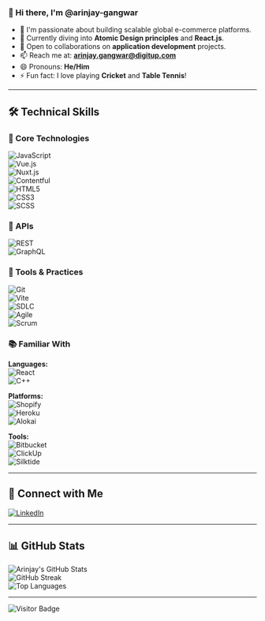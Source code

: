 ### 👋 Hi there, I'm @arinjay-gangwar

- 👀 I'm passionate about building scalable global e-commerce platforms.
- 🌱 Currently diving into **Atomic Design principles** and **React.js**.
- 🤝 Open to collaborations on **application development** projects.
- 📫 Reach me at: **arinjay.gangwar@digitup.com**
- 😄 Pronouns: **He/Him**
- ⚡ Fun fact: I love playing **Cricket** and **Table Tennis**!

---

## 🛠 Technical Skills

### 🔧 Core Technologies  
![JavaScript](https://img.shields.io/badge/JavaScript-F7DF1E?logo=javascript&logoColor=black)  
![Vue.js](https://img.shields.io/badge/Vue.js-35495E?logo=vue.js&logoColor=4FC08D)  
![Nuxt.js](https://img.shields.io/badge/Nuxt.js-00DC82?logo=nuxt.js&logoColor=white)  
![Contentful](https://img.shields.io/badge/Contentful-2478CC?logo=contentful&logoColor=white)  
![HTML5](https://img.shields.io/badge/HTML5-E34F26?logo=html5&logoColor=white)  
![CSS3](https://img.shields.io/badge/CSS3-1572B6?logo=css3&logoColor=white)  
![SCSS](https://img.shields.io/badge/SCSS-CC6699?logo=sass&logoColor=white)

### 📡 APIs  
![REST](https://img.shields.io/badge/REST-02569B?logo=protocols.io&logoColor=white)  
![GraphQL](https://img.shields.io/badge/GraphQL-E10098?logo=graphql&logoColor=white)

### 🧰 Tools & Practices  
![Git](https://img.shields.io/badge/Git-F05032?logo=git&logoColor=white)  
![Vite](https://img.shields.io/badge/Vite-646CFF?logo=vite&logoColor=white)  
![SDLC](https://img.shields.io/badge/SDLC-007ACC?logo=azuredevops&logoColor=white)  
![Agile](https://img.shields.io/badge/Agile-0277BD?logo=scrumalliance&logoColor=white)  
![Scrum](https://img.shields.io/badge/Scrum-6DB33F?logo=agile&logoColor=white)

### 📚 Familiar With  
**Languages:**  
![React](https://img.shields.io/badge/React-20232A?logo=react&logoColor=61DAFB)  
![C++](https://img.shields.io/badge/C++-00599C?logo=c%2B%2B&logoColor=white)

**Platforms:**  
![Shopify](https://img.shields.io/badge/Shopify-7AB55C?logo=shopify&logoColor=white)  
![Heroku](https://img.shields.io/badge/Heroku-430098?logo=heroku&logoColor=white)  
![Alokai](https://img.shields.io/badge/Alokai-00BFA6?logo=vue.js&logoColor=white)

**Tools:**  
![Bitbucket](https://img.shields.io/badge/Bitbucket-0052CC?logo=bitbucket&logoColor=white)  
![ClickUp](https://img.shields.io/badge/ClickUp-7B68EE?logo=clickup&logoColor=white)  
![Silktide](https://img.shields.io/badge/Silktide-1D1D1D?logo=slack&logoColor=white)

---

## 🔗 Connect with Me

[![LinkedIn](https://img.shields.io/badge/LinkedIn-0A66C2?logo=linkedin&logoColor=white)](https://www.linkedin.com/in/arinjay-gangwar)

---

## 📊 GitHub Stats

![Arinjay's GitHub Stats](https://github-readme-stats.vercel.app/api?username=arinjay-gangwar&show_icons=true&theme=default)  
![GitHub Streak](https://github-readme-streak-stats.herokuapp.com/?user=arinjay-gangwar&theme=default)  
![Top Languages](https://github-readme-stats.vercel.app/api/top-langs/?username=arinjay-gangwar&layout=compact)

---

![Visitor Badge](https://komarev.com/ghpvc/?username=arinjay-gangwar&style=flat-square)

<!---
arinjay-gangwar/arinjay-gangwar is a ✨ special ✨ repository because its `README.md` (this file) appears on your GitHub profile.
You can click the Preview link to take a look at your changes.
--->
